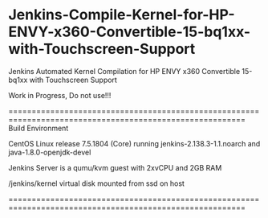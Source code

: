 # Jenkins-Compile-Kernel-for-HP-ENVY-x360-Convertible-15-bq1xx-with-Touchscreen-Support
Jenkins Automated Kernel Compilation for HP ENVY x360 Convertible 15-bq1xx with Touchscreen Support

Work in Progress, Do not use!!!





=========================================================================================================
Build Environment

CentOS Linux release 7.5.1804 (Core) running jenkins-2.138.3-1.1.noarch and java-1.8.0-openjdk-devel

Jenkins Server is a qumu/kvm guest with 2xvCPU and 2GB RAM

/jenkins/kernel virtual disk mounted from ssd on host

=========================================================================================================
